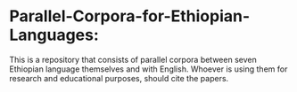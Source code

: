 # Parallel-Corpora-for-Ethiopian-Languages:
This is a repository that consists of parallel corpora between seven Ethiopian language themselves and with English.
Whoever is using them for research and educational purposes, should cite the papers.
